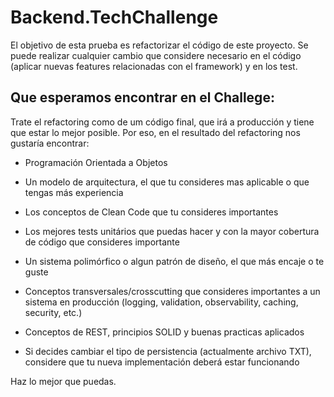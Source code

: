 # Backend.TechChallenge

El objetivo de esta prueba es refactorizar el código de este proyecto. 
Se puede realizar cualquier cambio que considere necesario en el código (aplicar nuevas features relacionadas con el framework) y en los test.

## Que esperamos encontrar en el Challege:

Trate el refactoring como de um código final, que irá a producción y tiene que estar lo mejor posible.
Por eso, en el resultado del refactoring nos gustaría encontrar:

- Programación Orientada a Objetos

- Un modelo de arquitectura, el que tu consideres mas aplicable o que tengas más experiencia

- Los conceptos de Clean Code que tu consideres importantes 

- Los mejores tests unitários que puedas hacer y con la mayor cobertura de código que consideres importante

- Un sistema polimórfico o algun patrón de diseño, el que más encaje o te guste

- Conceptos transversales/crosscutting que consideres importantes a un sistema en producción (logging, validation, observability, caching, security, etc.)

- Conceptos de REST, principios SOLID y buenas practicas aplicados

- Si decides cambiar el tipo de persistencia (actualmente archivo TXT), considere que tu nueva implementación deberá estar funcionando

Haz lo mejor que puedas.